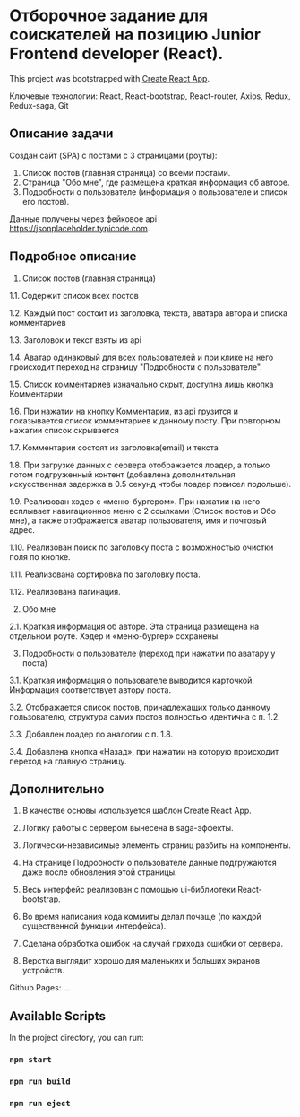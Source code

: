# Отборочное задание для соискателей на позицию Junior Frontend developer (React).

This project was bootstrapped with [Create React App](https://github.com/facebook/create-react-app).

Ключевые технологии: React, React-bootstrap, React-router, Axios, Redux, Redux-saga, Git

## Описание задачи

Создан сайт (SPA) с постами с 3 страницами (роуты):

1. Список постов (главная страница) со всеми постами.
2. Страница "Обо мне", где размещена краткая информация об авторе.
3. Подробности о пользователе (информация о пользователе и список его постов).

Данные получены через фейковое api https://jsonplaceholder.typicode.com.

## Подробное описание

1. Список постов (главная страница)

1.1. Содержит список всех постов

1.2. Каждый пост состоит из заголовка, текста, аватара автора и списка комментариев

1.3. Заголовок и текст взяты из api

1.4. Аватар одинаковый для всех пользователей и при клике на него происходит переход на страницу "Подробности о пользователе".

1.5. Список комментариев изначально скрыт, доступна лишь кнопка Комментарии

1.6. При нажатии на кнопку Комментарии, из api грузится и показывается список комментариев к данному посту. При повторном нажатии список скрывается

1.7. Комментарии состоят из заголовка(email) и текста

1.8. При загрузке данных с сервера отображается лоадер, а только потом подгруженный контент (добавлена дополнительная искусственная задержка в 0.5 секунд чтобы лоадер повисел подольше).

1.9. Реализован хэдер с «меню-бургером». При нажатии на него всплывает навигационное меню с 2 ссылками (Список постов и Обо мне), а также отображается аватар пользователя, имя и почтовый адрес.

1.10. Реализован поиск по заголовку поста с возможностью очистки поля по кнопке.

1.11. Реализована сортировка по заголовку поста.

1.12. Реализована пагинация.

2. Обо мне

2.1. Краткая информация об авторе. Эта страница размещена на отдельном роуте. Хэдер и «меню-бургер» сохранены.

3. Подробности о пользователе (переход при нажатии по аватару у поста)

3.1. Краткая информация о пользователе выводится карточкой. Информация соответствует автору поста.

3.2. Отображается список постов, принадлежащих только данному пользователю, структура самих постов полностью идентична с п. 1.2.

3.3. Добавлен лоадер по аналогии с п. 1.8.

3.4. Добавлена кнопка «Назад», при нажатии на которую происходит переход на главную страницу.

## Дополнительно

1. В качестве основы используется шаблон Create React App.

2. Логику работы с сервером вынесена в saga-эффекты.

3. Логически-независимые элементы страниц разбиты на компоненты.

4. На странице Подробности о пользователе данные подгружаются даже после обновления этой страницы.

5. Весь интерфейс реализован с помощью ui-библиотеки React-bootstrap.

6. Во время написания кода коммиты делал почаще (по каждой существенной функции интерфейса).

7. Сделана обработка ошибок на случай прихода ошибки от сервера.

8. Верстка выглядит хорошо для маленьких и больших экранов устройств.

Github Pages: ...

## Available Scripts

In the project directory, you can run:

### `npm start`

### `npm run build`

### `npm run eject`
